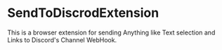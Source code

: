 # SendToDiscrodExtension
This is a browser extension for sending Anything like Text selection and Links to Discord's Channel WebHook.
